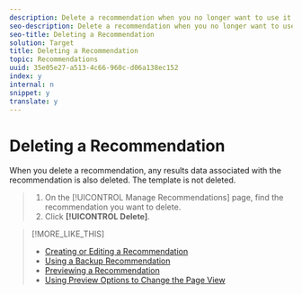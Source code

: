 ```yaml
---
description: Delete a recommendation when you no longer want to use it.
seo-description: Delete a recommendation when you no longer want to use it.
seo-title: Deleting a Recommendation
solution: Target
title: Deleting a Recommendation
topic: Recommendations
uuid: 35e05e27-a513-4c66-960c-d06a138ec152
index: y
internal: n
snippet: y
translate: y
---
```


# Deleting a Recommendation

When you delete a recommendation, any results data associated with the recommendation is also deleted. The template is not deleted. 

>1. On the [!UICONTROL  Manage Recommendations] page, find the recommendation you want to delete.
>1. Click **[!UICONTROL  Delete]**.

>[!MORE_LIKE_THIS]
>
>* [ Creating or Editing a Recommendation ](t_create_edit_recs.md#task_07791608B4DB4B3EB0EF981116F4B4E2)
>* [ Using a Backup Recommendation ](c_backup_recs.md#concept_5D02FA607144416BB3514364E11E9395)
>* [ Previewing a Recommendation ](t_previewing_recs.md#task_0841AD9A5CF640719A486C24F7D4D14F)
>* [ Using Preview Options to Change the Page View ](r_previewoptions_recs.md#reference_8EBD7A9F6CF247B79A9FDCB85AB55C82)
